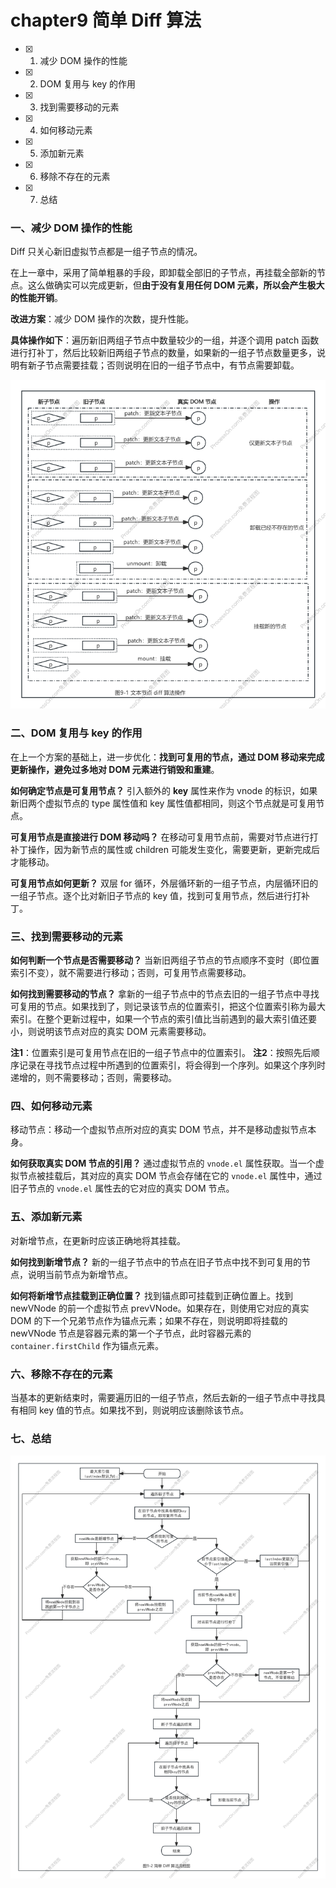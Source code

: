 # chapter9 简单 Diff 算法

- [x] 1. 减少 DOM 操作的性能
- [x] 2. DOM 复用与 key 的作用
- [x] 3. 找到需要移动的元素
- [x] 4. 如何移动元素
- [x] 5. 添加新元素
- [x] 6. 移除不存在的元素
- [x] 7. 总结

### 一、减少 DOM 操作的性能

Diff 只关心新旧虚拟节点都是一组子节点的情况。

在上一章中，采用了简单粗暴的手段，即卸载全部旧的子节点，再挂载全部新的节点。这么做确实可以完成更新，但**由于没有复用任何 DOM 元素，所以会产生极大的性能开销**。

**改进方案**：减少 DOM 操作的次数，提升性能。

**具体操作如下**：遍历新旧两组子节点中数量较少的一组，并逐个调用 patch 函数进行打补丁，然后比较新旧两组子节点的数量，如果新的一组子节点数量更多，说明有新子节点需要挂载；否则说明在旧的一组子节点中，有节点需要卸载。

![图9-1 文本节点 diff 算法操作](../../imgs/chapter9/9-1.png)

### 二、DOM 复用与 key 的作用

在上一个方案的基础上，进一步优化：**找到可复用的节点，通过 DOM 移动来完成更新操作，避免过多地对 DOM 元素进行销毁和重建**。

**如何确定节点是可复用节点？**
引入额外的 **key** 属性来作为 vnode 的标识，如果新旧两个虚拟节点的 type 属性值和 key 属性值都相同，则这个节点就是可复用节点。

**可复用节点是直接进行 DOM 移动吗？**
在移动可复用节点前，需要对节点进行打补丁操作，因为新节点的属性或 children 可能发生变化，需要更新，更新完成后才能移动。

**可复用节点如何更新？**
双层 for 循环，外层循环新的一组子节点，内层循环旧的一组子节点。逐个比对新旧子节点的 key 值，找到可复用节点，然后进行打补丁。

### 三、找到需要移动的元素

**如何判断一个节点是否需要移动？**
当新旧两组子节点的节点顺序不变时（即位置索引不变），就不需要进行移动；否则，可复用节点需要移动。

**如何找到需要移动的节点？**
拿新的一组子节点中的节点去旧的一组子节点中寻找可复用的节点。如果找到了，则记录该节点的位置索引，把这个位置索引称为最大索引。在整个更新过程中，如果一个节点的索引值比当前遇到的最大索引值还要小，则说明该节点对应的真实 DOM 元素需要移动。

**注1**：位置索引是可复用节点在旧的一组子节点中的位置索引。
**注2**：按照先后顺序记录在寻找节点过程中所遇到的位置索引，将会得到一个序列。如果这个序列时递增的，则不需要移动；否则，需要移动。

### 四、如何移动元素

移动节点：移动一个虚拟节点所对应的真实 DOM 节点，并不是移动虚拟节点本身。

**如何获取真实 DOM 节点的引用？**
通过虚拟节点的 `vnode.el` 属性获取。当一个虚拟节点被挂载后，其对应的真实 DOM 节点会存储在它的 `vnode.el` 属性中，通过旧子节点的 `vnode.el` 属性去的它对应的真实 DOM 节点。

### 五、添加新元素

对新增节点，在更新时应该正确地将其挂载。

**如何找到新增节点？**
新的一组子节点中的节点在旧子节点中找不到可复用的节点，说明当前节点为新增节点。

**如何将新增节点挂载到正确位置？**
找到锚点即可挂载到正确位置上。找到 newVNode 的前一个虚拟节点 prevVNode。如果存在，则使用它对应的真实 DOM 的下一个兄弟节点作为锚点元素；如果不存在，则说明即将挂载的 newVNode 节点是容器元素的第一个子节点，此时容器元素的 `container.firstChild` 作为锚点元素。

### 六、移除不存在的元素

当基本的更新结束时，需要遍历旧的一组子节点，然后去新的一组子节点中寻找具有相同 key 值的节点。如果找不到，则说明应该删除该节点。

### 七、总结

![图9-2 简单 Diff 算法流程图](../../imgs/chapter9/9-2.png)